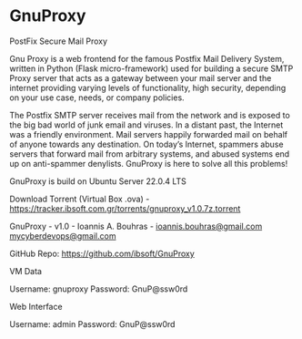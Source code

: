 # GnuProxy

PostFix Secure Mail Proxy

Gnu Proxy is a web frontend for the famous Postfix Mail Delivery System, written in Python (Flask micro-framework) used for building a secure SMTP Proxy server that acts as a gateway between your mail server and the internet providing varying levels of functionality, high security, depending on your use case, needs, or company policies.

The Postfix SMTP server receives mail from the network and is exposed to the big bad world of junk email and viruses. In a distant past, the Internet was a friendly environment. Mail servers happily forwarded mail on behalf of anyone towards any destination. On today’s Internet, spammers abuse servers that forward mail from arbitrary systems, and abused systems end up on anti-spammer denylists. GnuProxy is here to solve all this problems!

GnuProxy is build on Ubuntu Server 22.0.4 LTS

Download Torrent (Virtual Box .ova) - https://tracker.ibsoft.com.gr/torrents/gnuproxy_v1.0.7z.torrent

GnuProxy - v1.0 - Ioannis A. Bouhras - <ioannis.bouhras@gmail.com> <mycyberdevops@gmail.com>

GitHub Repo: https://github.com/ibsoft/GnuProxy

VM Data

Username: gnuproxy
Password: GnuP@ssw0rd

Web Interface

Username: admin
Password: GnuP@ssw0rd

